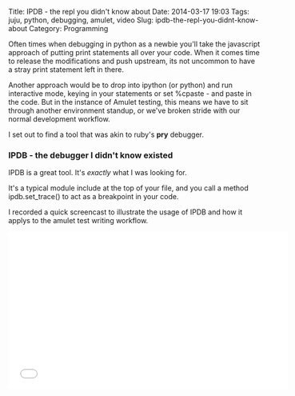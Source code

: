 Title: IPDB - the repl you didn't know about
Date: 2014-03-17 19:03
Tags: juju, python, debugging, amulet, video
Slug: ipdb-the-repl-you-didnt-know-about
Category: Programming

Often times when debugging in python as a newbie you'll take the javascript approach of putting print statements all over your code. When it comes time to release the modifications and push upstream, its not uncommon to have a stray print statement left in there.

Another approach would be to drop into ipython (or python) and run interactive mode, keying in your statements or set %cpaste - and paste in the code. But in the instance of Amulet testing, this means we have to sit through another environment standup, or we've broken stride with our normal development workflow.

I set out to find a tool that was akin to ruby's **pry** debugger.

### IPDB - the debugger I didn't know existed

IPDB is a great tool. It's *exactly* what I was looking for.

It's a typical module include at the top of your file, and you call a method ipdb.set_trace() to act as a breakpoint in your code.

I recorded a quick screencast to illustrate the usage of IPDB and how it applys to the amulet test writing workflow.

<iframe width="560" height="315" src="//www.youtube.com/embed/cxKRCCaBnMY" frameborder="0" allowfullscreen></iframe>
